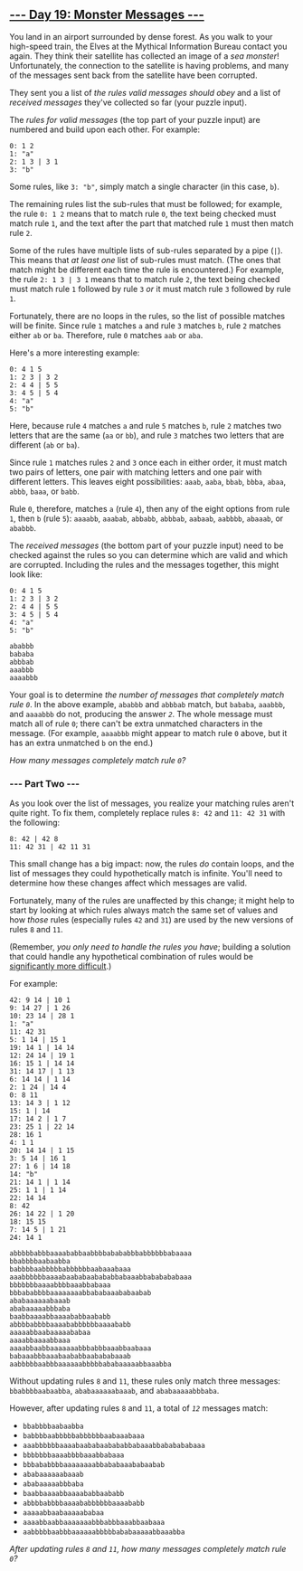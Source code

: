 ## [--- Day 19: Monster Messages ---](https://adventofcode.com/2020/day/19)
You land in an airport surrounded by dense forest. As you walk to your
high-speed train, the Elves at the Mythical Information Bureau contact you
again. They think their satellite has collected an image of a *sea monster*!
Unfortunately, the connection to the satellite is having problems, and many
of the messages sent back from the satellite have been corrupted.

They sent you a list of *the rules valid messages should obey* and a list of
*received messages* they've collected so far (your puzzle input).

The *rules for valid messages* (the top part of your puzzle input) are
numbered and build upon each other. For example:

```
0: 1 2
1: "a"
2: 1 3 | 3 1
3: "b"
```

Some rules, like `3: "b"`, simply match a single character (in this case, `b`).

The remaining rules list the sub-rules that must be followed; for example,
the rule `0: 1 2` means that to match rule `0`, the text being checked must
match rule `1`, and the text after the part that matched rule `1` must then
match rule `2`.

Some of the rules have multiple lists of sub-rules separated by a pipe (`|`).
This means that *at least one* list of sub-rules must match. (The ones that
match might be different each time the rule is encountered.) For example,
the rule `2: 1 3 | 3 1` means that to match rule `2`, the text being checked
must match rule `1` followed by rule `3` *or* it must match rule `3` followed by
rule `1`.

Fortunately, there are no loops in the rules, so the list of possible
matches will be finite. Since rule `1` matches `a` and rule `3` matches `b`, rule `2`
matches either `ab` or `ba`. Therefore, rule `0` matches `aab` or `aba`.

Here's a more interesting example:

```
0: 4 1 5
1: 2 3 | 3 2
2: 4 4 | 5 5
3: 4 5 | 5 4
4: "a"
5: "b"
```

Here, because rule `4` matches `a` and rule `5` matches `b`, rule `2` matches two
letters that are the same (`aa` or `bb`), and rule `3` matches two letters that
are different (`ab` or `ba`).

Since rule `1` matches rules `2` and `3` once each in either order, it must match
two pairs of letters, one pair with matching letters and one pair with
different letters. This leaves eight possibilities: `aaab`, `aaba`, `bbab`, `bbba`,
`abaa`, `abbb`, `baaa`, or `babb`.

Rule `0`, therefore, matches `a` (rule `4`), then any of the eight options from
rule `1`, then `b` (rule `5`): `aaaabb`, `aaabab`, `abbabb`, `abbbab`, `aabaab`, `aabbbb`,
`abaaab`, or `ababbb`.

The *received messages* (the bottom part of your puzzle input) need to be
checked against the rules so you can determine which are valid and which
are corrupted. Including the rules and the messages together, this might
look like:

```
0: 4 1 5
1: 2 3 | 3 2
2: 4 4 | 5 5
3: 4 5 | 5 4
4: "a"
5: "b"

ababbb
bababa
abbbab
aaabbb
aaaabbb
```

Your goal is to determine *the number of messages that completely match rule
`0`*. In the above example, `ababbb` and `abbbab` match, but `bababa`, `aaabbb`, and
`aaaabbb` do not, producing the answer *`2`*. The whole message must match all of
rule `0`; there can't be extra unmatched characters in the message. (For
example, `aaaabbb` might appear to match rule `0` above, but it has an extra
unmatched `b` on the end.)

*How many messages completely match rule `0`?*

### --- Part Two ---
As you look over the list of messages, you realize your matching rules
aren't quite right. To fix them, completely replace rules `8: 42` and
`11: 42 31` with the following:

```
8: 42 | 42 8
11: 42 31 | 42 11 31
```

This small change has a big impact: now, the rules *do* contain loops, and
the list of messages they could hypothetically match is infinite. You'll
need to determine how these changes affect which messages are valid.

Fortunately, many of the rules are unaffected by this change; it might help
to start by looking at which rules always match the same set of values and
how *those* rules (especially rules `42` and `31`) are used by the new versions
of rules `8` and `11`.

(Remember, *you only need to handle the rules you have*; building a solution
that could handle any hypothetical combination of rules would be
[significantly more difficult](https://en.wikipedia.org/wiki/Formal_grammar).)

For example:

```
42: 9 14 | 10 1
9: 14 27 | 1 26
10: 23 14 | 28 1
1: "a"
11: 42 31
5: 1 14 | 15 1
19: 14 1 | 14 14
12: 24 14 | 19 1
16: 15 1 | 14 14
31: 14 17 | 1 13
6: 14 14 | 1 14
2: 1 24 | 14 4
0: 8 11
13: 14 3 | 1 12
15: 1 | 14
17: 14 2 | 1 7
23: 25 1 | 22 14
28: 16 1
4: 1 1
20: 14 14 | 1 15
3: 5 14 | 16 1
27: 1 6 | 14 18
14: "b"
21: 14 1 | 1 14
25: 1 1 | 1 14
22: 14 14
8: 42
26: 14 22 | 1 20
18: 15 15
7: 14 5 | 1 21
24: 14 1

abbbbbabbbaaaababbaabbbbabababbbabbbbbbabaaaa
bbabbbbaabaabba
babbbbaabbbbbabbbbbbaabaaabaaa
aaabbbbbbaaaabaababaabababbabaaabbababababaaa
bbbbbbbaaaabbbbaaabbabaaa
bbbababbbbaaaaaaaabbababaaababaabab
ababaaaaaabaaab
ababaaaaabbbaba
baabbaaaabbaaaababbaababb
abbbbabbbbaaaababbbbbbaaaababb
aaaaabbaabaaaaababaa
aaaabbaaaabbaaa
aaaabbaabbaaaaaaabbbabbbaaabbaabaaa
babaaabbbaaabaababbaabababaaab
aabbbbbaabbbaaaaaabbbbbababaaaaabbaaabba
```

Without updating rules `8` and `11`, these rules only match three messages:
`bbabbbbaabaabba`, `ababaaaaaabaaab`, and `ababaaaaabbbaba`.

However, after updating rules `8` and `11`, a total of *`12`* messages match:

 + `bbabbbbaabaabba`
 + `babbbbaabbbbbabbbbbbaabaaabaaa`
 + `aaabbbbbbaaaabaababaabababbabaaabbababababaaa`
 + `bbbbbbbaaaabbbbaaabbabaaa`
 + `bbbababbbbaaaaaaaabbababaaababaabab`
 + `ababaaaaaabaaab`
 + `ababaaaaabbbaba`
 + `baabbaaaabbaaaababbaababb`
 + `abbbbabbbbaaaababbbbbbaaaababb`
 + `aaaaabbaabaaaaababaa`
 + `aaaabbaabbaaaaaaabbbabbbaaabbaabaaa`
 + `aabbbbbaabbbaaaaaabbbbbababaaaaabbaaabba`

*After updating rules `8` and `11`, how many messages completely match rule `0`?*
